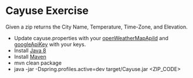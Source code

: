# Cayuse Exercise

Given a zip returns the City Name, Temperature, Time-Zone, and Elevation.

* Update cayuse.properties with your [openWeatherMapApiId](https://home.openweathermap.org/api_keys) and [googleApiKey](https://developers.google.com/maps/documentation/timezone/get-api-key) with your keys.
* Install [Java 8](http://www.oracle.com/technetwork/java/javase/downloads/jdk8-downloads-2133151.html)
* Install [Maven](https://maven.apache.org/install.html)
* mvn clean package
* java -jar -Dspring.profiles.active=dev target/Cayuse.jar <ZIP_CODE> 

